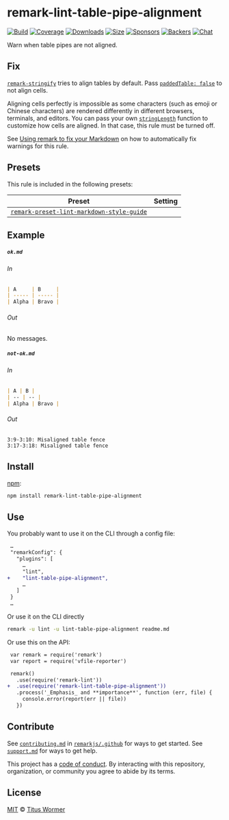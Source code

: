 <!--This file is generated-->

# remark-lint-table-pipe-alignment

[![Build][build-badge]][build]
[![Coverage][coverage-badge]][coverage]
[![Downloads][downloads-badge]][downloads]
[![Size][size-badge]][size]
[![Sponsors][sponsors-badge]][collective]
[![Backers][backers-badge]][collective]
[![Chat][chat-badge]][chat]

Warn when table pipes are not aligned.

## Fix

[`remark-stringify`](https://github.com/remarkjs/remark/tree/HEAD/packages/remark-stringify)
tries to align tables by default.
Pass
[`paddedTable: false`](https://github.com/remarkjs/remark/tree/HEAD/packages/remark-stringify#optionspaddedtable)
to not align cells.

Aligning cells perfectly is impossible as some characters (such as emoji or
Chinese characters) are rendered differently in different browsers,
terminals, and editors.
You can pass your own
[`stringLength`](https://github.com/remarkjs/remark/tree/HEAD/packages/remark-stringify#optionsstringlength)
function to customize how cells are aligned.
In that case, this rule must be turned off.

See [Using remark to fix your Markdown](https://github.com/remarkjs/remark-lint#using-remark-to-fix-your-markdown)
on how to automatically fix warnings for this rule.

## Presets

This rule is included in the following presets:

| Preset | Setting |
| - | - |
| [`remark-preset-lint-markdown-style-guide`](https://github.com/remarkjs/remark-lint/tree/main/packages/remark-preset-lint-markdown-style-guide) | |

## Example

##### `ok.md`

###### In

```markdown
| A     | B     |
| ----- | ----- |
| Alpha | Bravo |
```

###### Out

No messages.

##### `not-ok.md`

###### In

```markdown
| A | B |
| -- | -- |
| Alpha | Bravo |
```

###### Out

```text
3:9-3:10: Misaligned table fence
3:17-3:18: Misaligned table fence
```

## Install

[npm][]:

```sh
npm install remark-lint-table-pipe-alignment
```

## Use

You probably want to use it on the CLI through a config file:

```diff
 …
 "remarkConfig": {
   "plugins": [
     …
     "lint",
+    "lint-table-pipe-alignment",
     …
   ]
 }
 …
```

Or use it on the CLI directly

```sh
remark -u lint -u lint-table-pipe-alignment readme.md
```

Or use this on the API:

```diff
 var remark = require('remark')
 var report = require('vfile-reporter')

 remark()
   .use(require('remark-lint'))
+  .use(require('remark-lint-table-pipe-alignment'))
   .process('_Emphasis_ and **importance**', function (err, file) {
     console.error(report(err || file))
   })
```

## Contribute

See [`contributing.md`][contributing] in [`remarkjs/.github`][health] for ways
to get started.
See [`support.md`][support] for ways to get help.

This project has a [code of conduct][coc].
By interacting with this repository, organization, or community you agree to
abide by its terms.

## License

[MIT][license] © [Titus Wormer][author]

[build-badge]: https://img.shields.io/travis/remarkjs/remark-lint/main.svg

[build]: https://travis-ci.org/remarkjs/remark-lint

[coverage-badge]: https://img.shields.io/codecov/c/github/remarkjs/remark-lint.svg

[coverage]: https://codecov.io/github/remarkjs/remark-lint

[downloads-badge]: https://img.shields.io/npm/dm/remark-lint-table-pipe-alignment.svg

[downloads]: https://www.npmjs.com/package/remark-lint-table-pipe-alignment

[size-badge]: https://img.shields.io/bundlephobia/minzip/remark-lint-table-pipe-alignment.svg

[size]: https://bundlephobia.com/result?p=remark-lint-table-pipe-alignment

[sponsors-badge]: https://opencollective.com/unified/sponsors/badge.svg

[backers-badge]: https://opencollective.com/unified/backers/badge.svg

[collective]: https://opencollective.com/unified

[chat-badge]: https://img.shields.io/badge/chat-spectrum.svg

[chat]: https://spectrum.chat/unified/remark

[npm]: https://docs.npmjs.com/cli/install

[health]: https://github.com/remarkjs/.github

[contributing]: https://github.com/remarkjs/.github/blob/HEAD/contributing.md

[support]: https://github.com/remarkjs/.github/blob/HEAD/support.md

[coc]: https://github.com/remarkjs/.github/blob/HEAD/code-of-conduct.md

[license]: https://github.com/remarkjs/remark-lint/blob/main/license

[author]: https://wooorm.com
